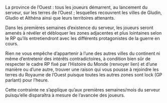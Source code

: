La province de l’Ouest : tous les joueurs démarrent, au lancement du serveur, sur les terres de l’Ouest ; lesquelles recouvrent les villes de Gludin, Gludio et Althéna ainsi que leurs territoires attenants. 

Dans les premières semaines d’existence du serveur, les joueurs seront amenés à révéler et débloquer les zones adjacentes et plus lointaines selon le RP qu’ils entretiendront avec les différents protagonistes de la guerre en cours.

Rien ne vous empêche d’appartenir à l’une des autres villes du continent ni même d’entretenir des intérêts contradictoires, à condition bien sûr de respecter le cadre RP fixé par l’Histoire du Monde (renvoyer lien) et d’une manière ou d’une autre, trouver une raison qui vous pousse à rejoindre les terres du Royaume de l’Ouest puisque toutes les autres zones sont lock (GP parlant) pour l’heure.

Cette contrainte ne s’applique qu’aux premières semaines/mois du serveur puisqu’elle disparaîtra à mesure de l’avancée des joueurs.
